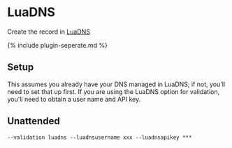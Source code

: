---
---
# LuaDNS 
Create the record in [LuaDNS](http://www.luadns.com/)

{% include plugin-seperate.md %}

## Setup
This assumes you already have your DNS managed in LuaDNS; if not, you'll need to set that up first. If you are 
using the LuaDNS option for validation, you'll need to obtain a user name and API key.

## Unattended 
`‑‑validation luadns --luadnsusername xxx --luadnsapikey ***`